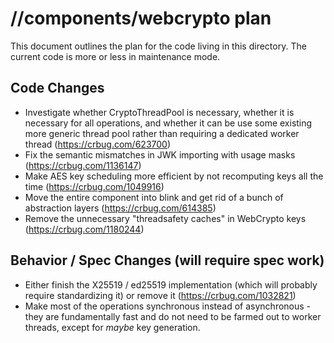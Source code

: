# //components/webcrypto plan

This document outlines the plan for the code living in this directory. The
current code is more or less in maintenance mode.

## Code Changes

* Investigate whether CryptoThreadPool is necessary, whether it is necessary
  for all operations, and whether it can be use some existing more generic
  thread pool rather than requiring a dedicated worker thread
  (https://crbug.com/623700)
* Fix the semantic mismatches in JWK importing with usage masks
  (https://crbug.com/1136147)
* Make AES key scheduling more efficient by not recomputing keys all the
  time (https://crbug.com/1049916)
* Move the entire component into blink and get rid of a bunch of abstraction
  layers (https://crbug.com/614385)
* Remove the unnecessary "threadsafety caches" in WebCrypto keys
  (https://crbug.com/1180244)

## Behavior / Spec Changes (will require spec work)
* Either finish the X25519 / ed25519 implementation (which will probably require
  standardizing it) or remove it (https://crbug.com/1032821)
* Make most of the operations synchronous instead of asynchronous - they are
  fundamentally fast and do not need to be farmed out to worker threads, except
  for *maybe* key generation.
